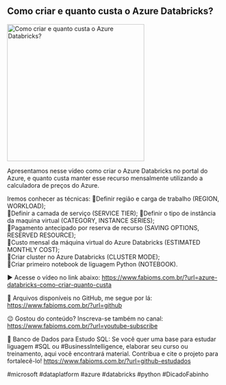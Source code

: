 ## Como criar e quanto custa o Azure Databricks?

<img src="https://fabioms.com.br/uploads/youtube/NOhxwh0cK4s.png" alt="Como criar e quanto custa o Azure Databricks?" title="Azure Databricks" width="320"/>

Apresentamos nesse vídeo como criar o Azure Databricks no portal do Azure, e quanto custa manter esse recurso mensalmente utilizando a calculadora de preços do Azure.

Iremos conhecer as técnicas:
🔹Definir região e carga de trabalho (REGION, WORKLOAD);  
🔹Definir a camada de serviço (SERVICE TIER); 
🔹Definir o tipo de instância da maquina virtual (CATEGORY, INSTANCE SERIES);  
🔹Pagamento antecipado por reserva de recurso (SAVING OPTIONS, RESERVED RESOURCE);  
🔹Custo mensal da máquina virtual do Azure Databricks (ESTIMATED MONTHLY COST);  
🔹Criar cluster no Azure Databricks (CLUSTER MODE);  
🔹Criar primeiro notebook de liguagem Python (NOTEBOOK).  

▶️ Acesse o vídeo no link abaixo:
https://www.fabioms.com.br/?url=azure-databricks-como-criar-quanto-custa

📁 Arquivos disponíveis no GitHub, me segue por lá:
https://www.fabioms.com.br/?url=github

😉 Gostou do conteúdo? Inscreva-se também no canal:
https://www.fabioms.com.br/?url=youtube-subscribe 

🎁 Banco de Dados para Estudo SQL:
Se você quer uma base para estudar liguagem #SQL ou #BusinessIntelligence, elaborar seu curso ou treinamento, aqui você encontrará material. 
Contribua e cite o projeto para fortalecê-lo!
https://www.fabioms.com.br/?url=github-estudados

#microsoft #dataplatform #azure #databricks #python #DicadoFabinho